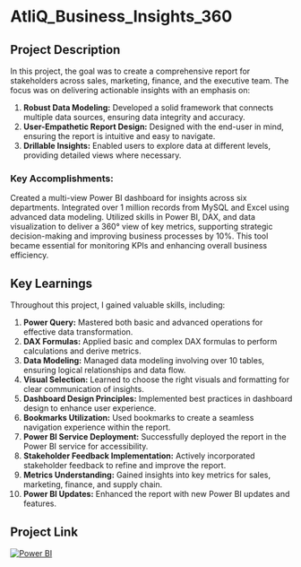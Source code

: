 # AtliQ_Business_Insights_360
## Project Description

In this project, the goal was to create a comprehensive report for stakeholders across sales, marketing, finance, and the executive team. The focus was on delivering actionable insights with an emphasis on:

1. **Robust Data Modeling:** Developed a solid framework that connects multiple data sources, ensuring data integrity and accuracy.
2. **User-Empathetic Report Design:** Designed with the end-user in mind, ensuring the report is intuitive and easy to navigate.
3. **Drillable Insights:** Enabled users to explore data at different levels, providing detailed views where necessary.

### **Key Accomplishments:**
Created a multi-view Power BI dashboard for insights across six departments. Integrated over 1 million records from MySQL and Excel using advanced data modeling. Utilized skills in Power BI, DAX, and data visualization to deliver a 360° view of key metrics, supporting strategic decision-making and improving business processes by 10%. This tool became essential for monitoring KPIs and enhancing overall business efficiency.

## Key Learnings

Throughout this project, I gained valuable skills, including:

1. **Power Query:** Mastered both basic and advanced operations for effective data transformation.
2. **DAX Formulas:** Applied basic and complex DAX formulas to perform calculations and derive metrics.
3. **Data Modeling:** Managed data modeling involving over 10 tables, ensuring logical relationships and data flow.
4. **Visual Selection:** Learned to choose the right visuals and formatting for clear communication of insights.
5. **Dashboard Design Principles:** Implemented best practices in dashboard design to enhance user experience.
6. **Bookmarks Utilization:** Used bookmarks to create a seamless navigation experience within the report.
7. **Power BI Service Deployment:** Successfully deployed the report in the Power BI service for accessibility.
8. **Stakeholder Feedback Implementation:** Actively incorporated stakeholder feedback to refine and improve the report.
9. **Metrics Understanding:** Gained insights into key metrics for sales, marketing, finance, and supply chain.
10. **Power BI Updates:** Enhanced the report with new Power BI updates and features.

## Project Link

[![Power BI](https://user-images.githubusercontent.com/3189642/144093183-e2988a14-2304-40cf-9ca2-f7a6f0319736.png)](https://app.powerbi.com/view?r=eyJrIjoiYjA2OTEzZDItOTczMi00OTNhLWE3NjQtMDMxMzkyNWJkNTdlIiwidCI6ImM2ZTU0OWIzLTVmNDUtNDAzMi1hYWU5LWQ0MjQ0ZGM1YjJjNCJ9&pageName=2d1fc3837c6d14d5c98b)
